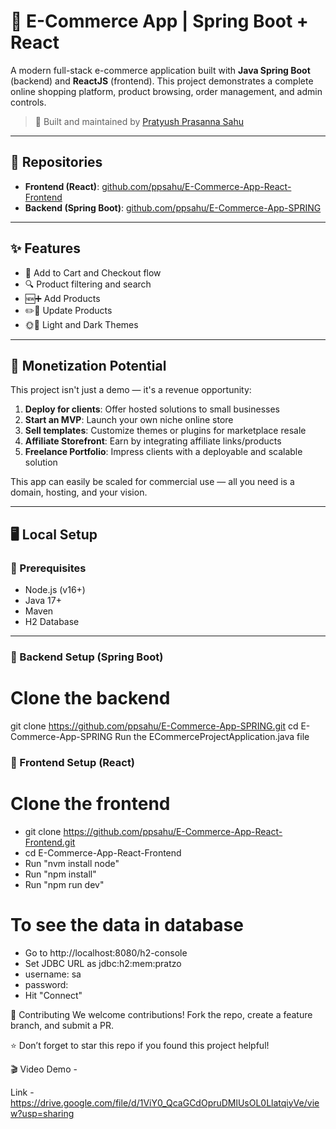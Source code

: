 # 🛒 E-Commerce App | Spring Boot + React

A modern full-stack e-commerce application built with **Java Spring Boot** (backend) and **ReactJS** (frontend). This project demonstrates a complete online shopping platform, product browsing, order management, and admin controls.

> 🚀 Built and maintained by [Pratyush Prasanna Sahu](https://www.linkedin.com/in/ppsahu)

---

## 🔗 Repositories

- **Frontend (React)**: [github.com/ppsahu/E-Commerce-App-React-Frontend](https://github.com/ppsahu/E-Commerce-App-React-Frontend)
- **Backend (Spring Boot)**: [github.com/ppsahu/E-Commerce-App-SPRING](https://github.com/ppsahu/E-Commerce-App-SPRING)

---

## ✨ Features

- 🛒 Add to Cart and Checkout flow
- 🔍 Product filtering and search
- 🆕➕ Add Products
- ✏️🔁 Update Products
- 🌞🌙 Light and Dark Themes

---

## 💸 Monetization Potential

This project isn't just a demo — it's a revenue opportunity:

1. **Deploy for clients**: Offer hosted solutions to small businesses
2. **Start an MVP**: Launch your own niche online store
3. **Sell templates**: Customize themes or plugins for marketplace resale
4. **Affiliate Storefront**: Earn by integrating affiliate links/products
5. **Freelance Portfolio**: Impress clients with a deployable and scalable solution

This app can easily be scaled for commercial use — all you need is a domain, hosting, and your vision.

---

## 🖥️ Local Setup

### 🧱 Prerequisites

- Node.js (v16+)
- Java 17+
- Maven
- H2 Database

---

### 🔧 Backend Setup (Spring Boot)

# Clone the backend
git clone https://github.com/ppsahu/E-Commerce-App-SPRING.git
cd E-Commerce-App-SPRING
Run the ECommerceProjectApplication.java file

### 🔧 Frontend Setup (React)

# Clone the frontend
- git clone https://github.com/ppsahu/E-Commerce-App-React-Frontend.git
- cd E-Commerce-App-React-Frontend
- Run "nvm install node"
- Run "npm install"
- Run "npm run dev"

# To see the data in database
- Go to http://localhost:8080/h2-console
- Set JDBC URL as jdbc:h2:mem:pratzo
- username: sa
- password: <empty>
- Hit "Connect"

🤝 Contributing
We welcome contributions! Fork the repo, create a feature branch, and submit a PR.

⭐ Don’t forget to star this repo if you found this project helpful!

🎬 Video Demo - 

Link - https://drive.google.com/file/d/1ViY0_QcaGCdOpruDMlUsOL0LlatqiyVe/view?usp=sharing
